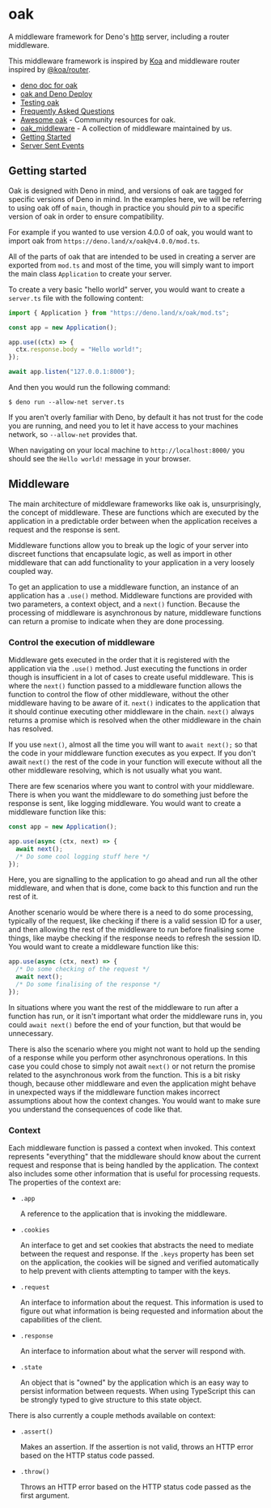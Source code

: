 # oak

A middleware framework for Deno's
[http](https://github.com/denoland/deno/tree/master/std/http#http) server,
including a router middleware.

This middleware framework is inspired by [Koa](https://github.com/koajs/koa) and
middleware router inspired by [@koa/router](https://github.com/koajs/router/).

- [deno doc for oak](https://doc.deno.land/https/deno.land/x/oak/mod.ts)
- [oak and Deno Deploy](./deploy)
- [Testing oak](./testing)
- [Frequently Asked Questions](./FAQ)
- [Awesome oak](https://oakserver.github.io/awesome-oak/) - Community resources
  for oak.
- [oak_middleware](https://oakserver.github.io/middleware/) - A collection of
  middleware maintained by us.
- [Getting Started](#getting-started)
- [Server Sent Events](./sse)

## Getting started

Oak is designed with Deno in mind, and versions of oak are tagged for specific
versions of Deno in mind. In the examples here, we will be referring to using
oak off of `main`, though in practice you should _pin_ to a specific version of
oak in order to ensure compatibility.

For example if you wanted to use version 4.0.0 of oak, you would want to import
oak from `https://deno.land/x/oak@v4.0.0/mod.ts`.

All of the parts of oak that are intended to be used in creating a server are
exported from `mod.ts` and most of the time, you will simply want to import the
main class `Application` to create your server.

To create a very basic "hello world" server, you would want to create a
`server.ts` file with the following content:

```ts
import { Application } from "https://deno.land/x/oak/mod.ts";

const app = new Application();

app.use((ctx) => {
  ctx.response.body = "Hello world!";
});

await app.listen("127.0.0.1:8000");
```

And then you would run the following command:

```shell
$ deno run --allow-net server.ts
```

If you aren't overly familiar with Deno, by default it has not trust for the
code you are running, and need you to let it have access to your machines
network, so `--allow-net` provides that.

When navigating on your local machine to `http://localhost:8000/` you should see
the `Hello world!` message in your browser.

## Middleware

The main architecture of middleware frameworks like oak is, unsurprisingly, the
concept of middleware. These are functions which are executed by the application
in a predictable order between when the application receives a request and the
response is sent.

Middleware functions allow you to break up the logic of your server into
discreet functions that encapsulate logic, as well as import in other middleware
that can add functionality to your application in a very loosely coupled way.

To get an application to use a middleware function, an instance of an
application has a `.use()` method. Middleware functions are provided with two
parameters, a context object, and a `next()` function. Because the processing of
middleware is asynchronous by nature, middleware functions can return a promise
to indicate when they are done processing.

### Control the execution of middleware

Middleware gets executed in the order that it is registered with the application
via the `.use()` method. Just executing the functions in order though is
insufficient in a lot of cases to create useful middleware. This is where the
`next()` function passed to a middleware function allows the function to control
the flow of other middleware, without the other middleware having to be aware of
it. `next()` indicates to the application that it should continue executing
other middleware in the chain. `next()` always returns a promise which is
resolved when the other middleware in the chain has resolved.

If you use `next()`, almost all the time you will want to `await next();` so
that the code in your middleware function executes as you expect. If you don't
await `next()` the rest of the code in your function will execute without all
the other middleware resolving, which is not usually what you want.

There are few scenarios where you want to control with your middleware. There is
when you want the middleware to do something just before the response is sent,
like logging middleware. You would want to create a middleware function like
this:

```ts
const app = new Application();

app.use(async (ctx, next) => {
  await next();
  /* Do some cool logging stuff here */
});
```

Here, you are signalling to the application to go ahead and run all the other
middleware, and when that is done, come back to this function and run the rest
of it.

Another scenario would be where there is a need to do some processing, typically
of the request, like checking if there is a valid session ID for a user, and
then allowing the rest of the middleware to run before finalising some things,
like maybe checking if the response needs to refresh the session ID. You would
want to create a middleware function like this:

```ts
app.use(async (ctx, next) => {
  /* Do some checking of the request */
  await next();
  /* Do some finalising of the response */
});
```

In situations where you want the rest of the middleware to run after a function
has run, or it isn't important what order the middleware runs in, you could
`await next()` before the end of your function, but that would be unnecessary.

There is also the scenario where you might not want to hold up the sending of a
response while you perform other asynchronous operations. In this case you could
chose to simply not await `next()` or not return the promise related to the
asynchronous work from the function. This is a bit risky though, because other
middleware and even the application might behave in unexpected ways if the
middleware function makes incorrect assumptions about how the context changes.
You would want to make sure you understand the consequences of code like that.

### Context

Each middleware function is passed a context when invoked. This context
represents "everything" that the middleware should know about the current
request and response that is being handled by the application. The context also
includes some other information that is useful for processing requests. The
properties of the context are:

- `.app`

  A reference to the application that is invoking the middleware.

- `.cookies`

  An interface to get and set cookies that abstracts the need to mediate between
  the request and response. If the `.keys` property has been set on the
  application, the cookies will be signed and verified automatically to help
  prevent with clients attempting to tamper with the keys.

- `.request`

  An interface to information about the request. This information is used to
  figure out what information is being requested and information about the
  capabilities of the client.

- `.response`

  An interface to information about what the server will respond with.

- `.state`

  An object that is "owned" by the application which is an easy way to persist
  information between requests. When using TypeScript this can be strongly typed
  to give structure to this state object.

There is also currently a couple methods available on context:

- `.assert()`

  Makes an assertion. If the assertion is not valid, throws an HTTP error based
  on the HTTP status code passed.

- `.throw()`

  Throws an HTTP error based on the HTTP status code passed as the first
  argument.
